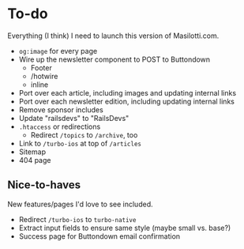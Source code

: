# To-do

Everything (I think) I need to launch this version of Masilotti.com.

* `og:image` for every page
* Wire up the newsletter component to POST to Buttondown
  * Footer
  * /hotwire
  * inline
* Port over each article, including images and updating internal links
* Port over each newsletter edition, including updating internal links
* Remove sponsor includes
* Update "railsdevs" to "RailsDevs"
* `.htaccess` or redirections
  * Redirect `/topics` to `/archive`, too
* Link to `/turbo-ios` at top of `/articles`
* Sitemap
* 404 page

## Nice-to-haves

New features/pages I'd love to see included.

* Redirect `/turbo-ios` to `turbo-native`
* Extract input fields to ensure same style (maybe small vs. base?)
* Success page for Buttondown email confirmation
